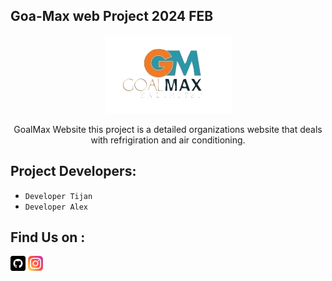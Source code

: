 ## Goa-Max web Project 2024 FEB
<p align="center">
<a href="http://developertijan.my-board.org/?i=1"><img title="Goal Max" src="https://raw.githubusercontent.com/developer-austine/project-goalmax/main/assets/img/icon.png "></a>
<p align="center">GoalMax Website this project is a detailed organizations website that deals with refrigiration and air conditioning.</p>
    
## Project Developers:
* ```Developer Tijan```
* `Developer Alex`

## Find Us on :
[![Github](https://raw.githubusercontent.com/developertijanke/Developer_Tijan_Icons/main/Pro%20Icons/github.png)](https://github.com/developertijanke/)
[![Instagram](https://raw.githubusercontent.com/developertijanke/Developer_Tijan_Icons/main/Pro%20Icons/instagram.png)](https://www.instagram.com/developer_tijan/)

